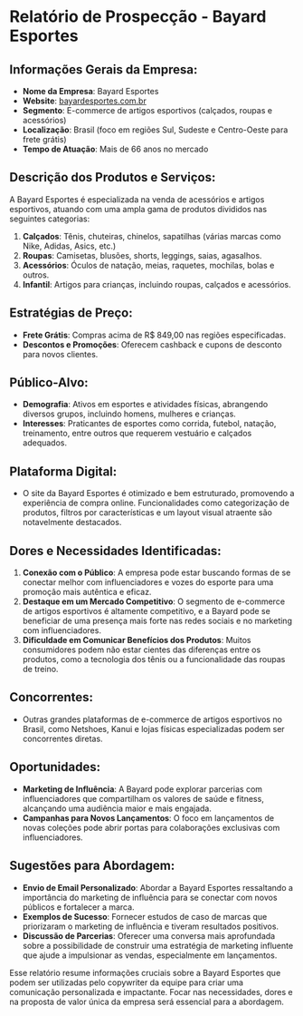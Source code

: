 # Relatório de Prospecção - Bayard Esportes

## Informações Gerais da Empresa:
- **Nome da Empresa**: Bayard Esportes
- **Website**: [bayardesportes.com.br](https://www.bayardesportes.com.br)
- **Segmento**: E-commerce de artigos esportivos (calçados, roupas e acessórios)
- **Localização**: Brasil (foco em regiões Sul, Sudeste e Centro-Oeste para frete grátis)
- **Tempo de Atuação**: Mais de 66 anos no mercado

## Descrição dos Produtos e Serviços:
A Bayard Esportes é especializada na venda de acessórios e artigos esportivos, atuando com uma ampla gama de produtos divididos nas seguintes categorias:
1. **Calçados**: Tênis, chuteiras, chinelos, sapatilhas (várias marcas como Nike, Adidas, Asics, etc.)
2. **Roupas**: Camisetas, blusões, shorts, leggings, saias, agasalhos. 
3. **Acessórios**: Óculos de natação, meias, raquetes, mochilas, bolas e outros.
4. **Infantil**: Artigos para crianças, incluindo roupas, calçados e acessórios.

## Estratégias de Preço:
- **Frete Grátis**: Compras acima de R$ 849,00 nas regiões especificadas.
- **Descontos e Promoções**: Oferecem cashback e cupons de desconto para novos clientes.

## Público-Alvo:
- **Demografia**: Ativos em esportes e atividades físicas, abrangendo diversos grupos, incluindo homens, mulheres e crianças.
- **Interesses**: Praticantes de esportes como corrida, futebol, natação, treinamento, entre outros que requerem vestuário e calçados adequados.
  
## Plataforma Digital:
- O site da Bayard Esportes é otimizado e bem estruturado, promovendo a experiência de compra online. Funcionalidades como categorização de produtos, filtros por características e um layout visual atraente são notavelmente destacados.

## Dores e Necessidades Identificadas:
1. **Conexão com o Público**: A empresa pode estar buscando formas de se conectar melhor com influenciadores e vozes do esporte para uma promoção mais autêntica e eficaz.
2. **Destaque em um Mercado Competitivo**: O segmento de e-commerce de artigos esportivos é altamente competitivo, e a Bayard pode se beneficiar de uma presença mais forte nas redes sociais e no marketing com influenciadores.
3. **Dificuldade em Comunicar Benefícios dos Produtos**: Muitos consumidores podem não estar cientes das diferenças entre os produtos, como a tecnologia dos tênis ou a funcionalidade das roupas de treino.

## Concorrentes:
- Outras grandes plataformas de e-commerce de artigos esportivos no Brasil, como Netshoes, Kanui e lojas físicas especializadas podem ser concorrentes diretas.

## Oportunidades:
- **Marketing de Influência**: A Bayard pode explorar parcerias com influenciadores que compartilham os valores de saúde e fitness, alcançando uma audiência maior e mais engajada.
- **Campanhas para Novos Lançamentos**: O foco em lançamentos de novas coleções pode abrir portas para colaborações exclusivas com influenciadores.

## Sugestões para Abordagem:
- **Envio de Email Personalizado**: Abordar a Bayard Esportes ressaltando a importância do marketing de influência para se conectar com novos públicos e fortalecer a marca.
- **Exemplos de Sucesso**: Fornecer estudos de caso de marcas que priorizaram o marketing de influência e tiveram resultados positivos.
- **Discussão de Parcerias**: Oferecer uma conversa mais aprofundada sobre a possibilidade de construir uma estratégia de marketing influente que ajude a impulsionar as vendas, especialmente em lançamentos.

Esse relatório resume informações cruciais sobre a Bayard Esportes que podem ser utilizadas pelo copywriter da equipe para criar uma comunicação personalizada e impactante. Focar nas necessidades, dores e na proposta de valor única da empresa será essencial para a abordagem.
